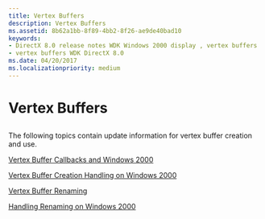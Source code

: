 ```yaml
---
title: Vertex Buffers
description: Vertex Buffers
ms.assetid: 8b62a1bb-8f89-4bb2-8f26-ae9de40bad10
keywords:
- DirectX 8.0 release notes WDK Windows 2000 display , vertex buffers
- vertex buffers WDK DirectX 8.0
ms.date: 04/20/2017
ms.localizationpriority: medium
---
```


# Vertex Buffers


## <span id="ddk_vertex_buffers_gg"></span><span id="DDK_VERTEX_BUFFERS_GG"></span>


The following topics contain update information for vertex buffer creation and use.

[Vertex Buffer Callbacks and Windows 2000](vertex-buffer-callbacks-and-windows-2000.md)

[Vertex Buffer Creation Handling on Windows 2000](vertex-buffer-creation-handling-on-windows-2000.md)

[Vertex Buffer Renaming](vertex-buffer-renaming.md)

[Handling Renaming on Windows 2000](handling-renaming-on-windows-2000.md)

 

 





